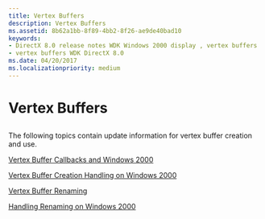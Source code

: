 ```yaml
---
title: Vertex Buffers
description: Vertex Buffers
ms.assetid: 8b62a1bb-8f89-4bb2-8f26-ae9de40bad10
keywords:
- DirectX 8.0 release notes WDK Windows 2000 display , vertex buffers
- vertex buffers WDK DirectX 8.0
ms.date: 04/20/2017
ms.localizationpriority: medium
---
```


# Vertex Buffers


## <span id="ddk_vertex_buffers_gg"></span><span id="DDK_VERTEX_BUFFERS_GG"></span>


The following topics contain update information for vertex buffer creation and use.

[Vertex Buffer Callbacks and Windows 2000](vertex-buffer-callbacks-and-windows-2000.md)

[Vertex Buffer Creation Handling on Windows 2000](vertex-buffer-creation-handling-on-windows-2000.md)

[Vertex Buffer Renaming](vertex-buffer-renaming.md)

[Handling Renaming on Windows 2000](handling-renaming-on-windows-2000.md)

 

 





